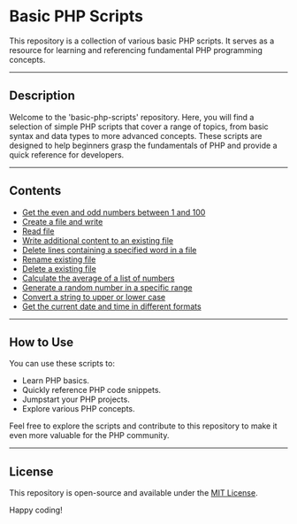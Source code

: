 # Basic PHP Scripts

This repository is a collection of various basic PHP scripts. It serves as a resource for learning and referencing fundamental PHP programming concepts.

---

## Description

Welcome to the 'basic-php-scripts' repository. Here, you will find a selection of simple PHP scripts that cover a range of topics, from basic syntax and data types to more advanced concepts. These scripts are designed to help beginners grasp the fundamentals of PHP and provide a quick reference for developers.

---

## Contents
 - [Get the even and odd numbers between 1 and 100](odd_and_even_numbers.php)
 - [Create a file and write](write_file.php)
 - [Read file](read_file.php)
 - [Write additional content to an existing file](write_an_existing_file.php)
 - [Delete lines containing a specified word in a file](remove_line_in_a_file.php)
 - [Rename existing file](rename_file.php)
 - [Delete a existing file](delete_file.php)
 - [Calculate the average of a list of numbers](calculate_avg_of_list_numbers.php)
 - [Generate a random number in a specific range](generate_random_number_in_specific_range.php)
 - [Convert a string to upper or lower case](convert_string_to_upper_or_lower_case.php)
 - [Get the current date and time in different formats](get_current_date_and_time.php)

---

## How to Use

You can use these scripts to:

- Learn PHP basics.
- Quickly reference PHP code snippets.
- Jumpstart your PHP projects.
- Explore various PHP concepts.

Feel free to explore the scripts and contribute to this repository to make it even more valuable for the PHP community.

---

## License

This repository is open-source and available under the [MIT License](LICENSE).

Happy coding!

